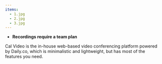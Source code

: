 ```yaml
---
items:
  - 1.jpg
  - 2.jpg
  - 3.jpg
---
```


- **Recordings require a team plan**

Cal Video is the in-house web-based video conferencing platform powered by Daily.co, which is minimalistic and lightweight, but has most of the features you need.
